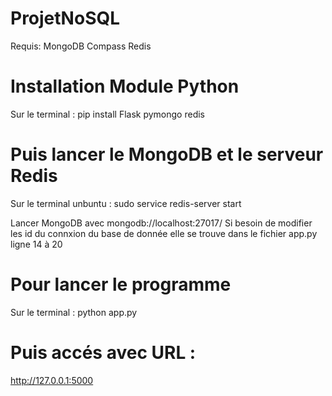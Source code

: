 # ProjetNoSQL
Requis:
MongoDB Compass
Redis

# Installation Module Python
Sur le terminal :
pip install Flask pymongo redis

# Puis lancer le MongoDB et le serveur Redis
Sur le terminal unbuntu :
sudo service redis-server start

Lancer MongoDB avec mongodb://localhost:27017/
Si besoin de modifier les id du connxion du base de donnée elle se trouve dans le fichier app.py ligne 14 à 20

# Pour lancer le programme
Sur le terminal :
python app.py

# Puis accés avec URL :
http://127.0.0.1:5000